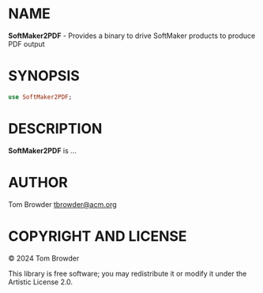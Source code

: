 NAME
====

**SoftMaker2PDF** - Provides a binary to drive SoftMaker products to produce PDF output

SYNOPSIS
========

```raku
use SoftMaker2PDF;
```

DESCRIPTION
===========

**SoftMaker2PDF** is ...

AUTHOR
======

Tom Browder <tbrowder@acm.org>

COPYRIGHT AND LICENSE
=====================

© 2024 Tom Browder

This library is free software; you may redistribute it or modify it under the Artistic License 2.0.

